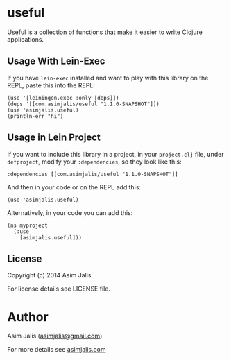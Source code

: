 
# useful

Useful is a collection of functions that make it easier to write
Clojure applications.

## Usage With Lein-Exec

If you have `lein-exec` installed and want to play with this library
on the REPL, paste this into the REPL:

    (use '[leiningen.exec :only [deps]])
    (deps '[[com.asimjalis/useful "1.1.0-SNAPSHOT"]])
    (use 'asimjalis.useful)
    (println-err "hi")


## Usage in Lein Project

If you want to include this library in a project, in your
`project.clj` file, under `defproject`, modify your `:dependencies`,
so they look like this:

    :dependencies [[com.asimjalis/useful "1.1.0-SNAPSHOT"]]

And then in your code or on the REPL add this:

    (use 'asimjalis.useful)

Alternatively, in your code you can add this:

    (ns myproject
      (:use 
        [asimjalis.useful]))

## License

Copyright (c) 2014 Asim Jalis

For license details see LICENSE file.

# Author

Asim Jalis (asimjalis@gmail.com)

For more details see [asimjalis.com](http://asimjalis.com)
